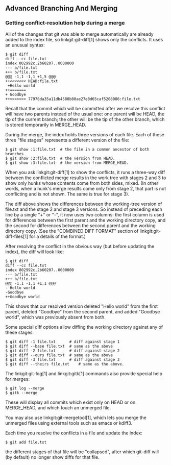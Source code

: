 ## Advanced Branching And Merging ##

### Getting conflict-resolution help during a merge ###

All of the changes that git was able to merge automatically are
already added to the index file, so linkgit:git-diff[1] shows only
the conflicts.  It uses an unusual syntax:

    $ git diff
    diff --cc file.txt
    index 802992c,2b60207..0000000
    --- a/file.txt
    +++ b/file.txt
    @@@ -1,1 -1,1 +1,5 @@@
    ++<<<<<<< HEAD:file.txt
     +Hello world
    ++=======
    + Goodbye
    ++>>>>>>> 77976da35a11db4580b80ae27e8d65caf5208086:file.txt

Recall that the commit which will be committed after we resolve this
conflict will have two parents instead of the usual one: one parent
will be HEAD, the tip of the current branch; the other will be the
tip of the other branch, which is stored temporarily in MERGE_HEAD.

During the merge, the index holds three versions of each file.  Each of
these three "file stages" represents a different version of the file:

	$ git show :1:file.txt	# the file in a common ancestor of both branches
	$ git show :2:file.txt	# the version from HEAD.
	$ git show :3:file.txt	# the version from MERGE_HEAD.

When you ask linkgit:git-diff[1] to show the conflicts, it runs a
three-way diff between the conflicted merge results in the work tree with
stages 2 and 3 to show only hunks whose contents come from both sides,
mixed. (In other words, when a hunk's merge results come only from stage 2,
that part is not conflicting and is not shown.  The same is true for stage 3).

The diff above shows the differences between the working-tree version of
file.txt and the stage 2 and stage 3 versions.  So instead of preceding
each line by a single "+" or "-", it now uses two columns: the first
column is used for differences between the first parent and the working
directory copy, and the second for differences between the second parent
and the working directory copy.  (See the "COMBINED DIFF FORMAT" section
of linkgit:git-diff-files[1] for a details of the format.)

After resolving the conflict in the obvious way (but before updating the
index), the diff will look like:

    $ git diff
    diff --cc file.txt
    index 802992c,2b60207..0000000
    --- a/file.txt
    +++ b/file.txt
    @@@ -1,1 -1,1 +1,1 @@@
    - Hello world
    -Goodbye
    ++Goodbye world

This shows that our resolved version deleted "Hello world" from the
first parent, deleted "Goodbye" from the second parent, and added
"Goodbye world", which was previously absent from both.

Some special diff options allow diffing the working directory against
any of these stages:

    $ git diff -1 file.txt		# diff against stage 1
    $ git diff --base file.txt	# same as the above
    $ git diff -2 file.txt		# diff against stage 2
    $ git diff --ours file.txt	# same as the above
    $ git diff -3 file.txt		# diff against stage 3
    $ git diff --theirs file.txt	# same as the above.

The linkgit:git-log[1] and linkgit:gitk[1] commands also provide special help
for merges:

    $ git log --merge
    $ gitk --merge

These will display all commits which exist only on HEAD or on
MERGE_HEAD, and which touch an unmerged file.

You may also use linkgit:git-mergetool[1], which lets you merge the
unmerged files using external tools such as emacs or kdiff3.

Each time you resolve the conflicts in a file and update the index:

    $ git add file.txt

the different stages of that file will be "collapsed", after which
git-diff will (by default) no longer show diffs for that file.
